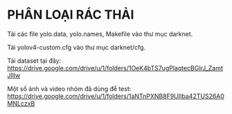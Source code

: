# PHÂN LOẠI RÁC THẢI

Tải các file yolo.data, yolo.names, Makefile vào thư mục darknet.

Tải yolov4-custom.cfg vào thư mục darknet/cfg.

Tải dataset tại đây: https://drive.google.com/drive/u/1/folders/1OeK4bTS7ugPlaqtecBGlrJ_ZamtJllIw

Một số ảnh và video nhóm đã dùng để test: https://drive.google.com/drive/u/1/folders/1aNTnPXNB8F9UIIba42TUS26A0MNLczxB
